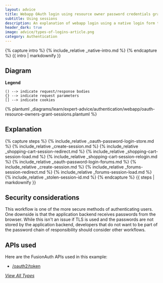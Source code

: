 ```yaml
---
layout: advice
title: Webapp OAuth login using resource owner password credentials grant
subtitle: Using sessions
description: An explanation of webapp login using a native login form that submits to the application backend and uses server-side sessions
header_dark: true
image: advice/types-of-logins-article.png
category: Authentication
---
```


{% capture intro %}
{% include_relative _native-intro.md %}
{% endcapture %}
{{ intro | markdownify }}

## Diagram

**Legend**

```text
() --> indicate request/response bodies
{} --> indicate request parameters
[] --> indicate cookies
```

{% plantuml _diagrams/learn/expert-advice/authentication/webapp/oauth-resource-owners-grant-sessions.plantuml %}

## Explanation

{% capture steps %}
{% include_relative _oauth-password-login-store.md %}
{% include_relative _create-session.md %}
{% include_relative _shopping-cart-session-redirect.md %}
{% include_relative _shopping-cart-session-load.md %}
{% include_relative _shopping-cart-session-relogin.md %}
{% include_relative _oauth-password-login-forums.md %}
{% include_relative _create-session.md %}
{% include_relative _forums-session-redirect.md %}
{% include_relative _forums-session-load.md %}
{% include_relative _stolen-session-id.md %}
{% endcapture %}
{{ steps | markdownify }}

## Security considerations

This workflow is one of the more secure methods of authenticating users. One downside is that the application backend receives passwords from the browser. While this isn't an issue if TLS is used and the passwords are not stored by the application backend, developers that do not want to be part of the password chain of responsibility should consider other workflows.

## APIs used

Here are the FusionAuth APIs used in this example:

* [/oauth2/token](/docs/v1/tech/oauth/endpoints#resource-owner-password-credentials-grant-request)

[_View All Types_](/learn/expert-advice/authentication/login-authentication-workflows)
